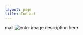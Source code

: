 ```yaml
---
layout: page
title: Contact
---
```


mail
![enter image description here](http://isaalp.com/images/ssm.png)
